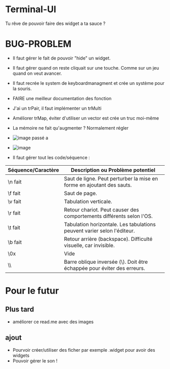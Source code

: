 # Terminal-UI
Tu rêve de pouvoir faire des widget a ta sauce ?

# BUG-PROBLEM
- Il faut gérer le fait de pouvoir "hide" un widget.
- Il faut gérer quand on reste cliquait sur une touche. Comme sur un jeu quand on veut avancer.
- Il faut recrée le system de keyboardmanagment et crée un système pour la souris.
- FAIRE une meilleur documentation des fonction
- J'ai un trPair, il faut implémenter un trMulti
- Améliorer trMap, éviter d'utiliser un vector est crée un truc moi-même
- La mémoire ne fait qu'augmenter ? Normalement régler
- ![image](https://github.com/user-attachments/assets/13648a60-4fb6-4188-bc11-3bef1952be6e)
passé a 
- ![image](https://github.com/user-attachments/assets/3da9de98-7350-4619-a5cb-2649bafdf5c2)

- Il faut gérer tout les code/séquence :

| Séquence/Caractère | Description ou Problème potentiel                             |
|--------------------|--------------------------------------------------------------|
| \n fait                | Saut de ligne. Peut perturber la mise en forme en ajoutant des sauts. |
| \f fait               | Saut de page.                                                |
| \v fait                | Tabulation verticale.                                        | 
| \r fait                | Retour chariot. Peut causer des comportements différents selon l'OS. | 
| \t fait                | Tabulation horizontale. Les tabulations peuvent varier selon l'éditeur. |
| \b fait                | Retour arrière (backspace). Difficulté visuelle, car invisible. | 
| \0x                 | Vide |
| \\\                 | Barre oblique inversée (\\). Doit être échappée pour éviter des erreurs. |


# Pour le futur
## Plus tard
- améliorer ce read.me avec des images
## ajout
- Pourvoir créer/utiliser des ficher par exemple .widget pour avoir des widgets
- Pouvoir gérer le son !

